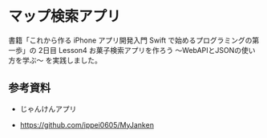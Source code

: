 # マップ検索アプリ
書籍「これから作る iPhone アプリ開発入門 Swift で始めるプログラミングの第一歩」の 2日目 Lesson4 お菓子検索アプリを作ろう 〜WebAPIとJSONの使い方を学ぶ〜 を実践しました。

## 参考資料
* じゃんけんアプリ
- https://github.com/ippei0605/MyJanken
